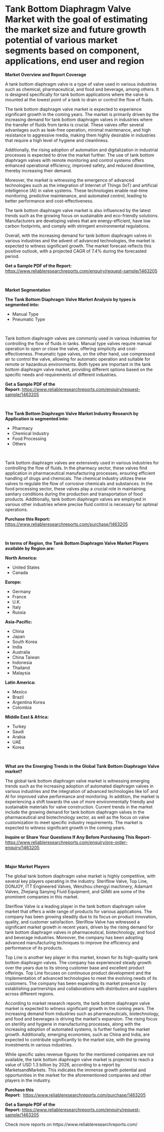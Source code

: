 <p><h1>Tank Bottom Diaphragm Valve Market with the goal of estimating the market size and future growth potential of various market segments based on component, applications, end user and region</h1></p><p><strong>Market Overview and Report Coverage</strong></p>
<p><p>A tank bottom diaphragm valve is a type of valve used in various industries such as chemical, pharmaceutical, and food and beverage, among others. It is designed specifically for tank bottom applications where the valve is mounted at the lowest point of a tank to drain or control the flow of fluids.</p><p>The tank bottom diaphragm valve market is expected to experience significant growth in the coming years. The market is primarily driven by the increasing demand for tank bottom diaphragm valves in industries where the transfer of fluids from tanks is crucial. These valves offer several advantages such as leak-free operation, minimal maintenance, and high resistance to aggressive media, making them highly desirable in industries that require a high level of hygiene and cleanliness.</p><p>Additionally, the rising adoption of automation and digitalization in industrial processes is expected to drive the market further. The use of tank bottom diaphragm valves with remote monitoring and control systems offers enhanced operational efficiency, improved safety, and reduced downtime, thereby increasing their demand.</p><p>Moreover, the market is witnessing the emergence of advanced technologies such as the integration of Internet of Things (IoT) and artificial intelligence (AI) in valve systems. These technologies enable real-time monitoring, predictive maintenance, and automated control, leading to better performance and cost-effectiveness.</p><p>The tank bottom diaphragm valve market is also influenced by the latest trends such as the growing focus on sustainable and eco-friendly solutions. Manufacturers are developing valves that are energy-efficient, have low carbon footprints, and comply with stringent environmental regulations.</p><p>Overall, with the increasing demand for tank bottom diaphragm valves in various industries and the advent of advanced technologies, the market is expected to witness significant growth. The market forecast reflects this positive outlook, with a projected CAGR of 7.4% during the forecasted period.</p></p>
<p><strong>Get a Sample PDF of the Report:</strong> <a href="https://www.reliableresearchreports.com/enquiry/request-sample/1463205">https://www.reliableresearchreports.com/enquiry/request-sample/1463205</a></p>
<p>&nbsp;</p>
<p><strong>Market Segmentation</strong></p>
<p><strong>The Tank Bottom Diaphragm Valve Market Analysis by types is segmented into:</strong></p>
<p><ul><li>Manual Type</li><li>Pneumatic Type</li></ul></p>
<p>&nbsp;</p>
<p><p>Tank bottom diaphragm valves are commonly used in various industries for controlling the flow of fluids in tanks. Manual type valves require manual operation to open or close the valve, offering simplicity and cost-effectiveness. Pneumatic type valves, on the other hand, use compressed air to control the valve, allowing for automatic operation and suitable for remote or hazardous environments. Both types are important in the tank bottom diaphragm valve market, providing different options based on the specific needs and requirements of different industries.</p></p>
<p><strong>Get a Sample PDF of the Report:</strong>&nbsp;<a href="https://www.reliableresearchreports.com/enquiry/request-sample/1463205">https://www.reliableresearchreports.com/enquiry/request-sample/1463205</a></p>
<p>&nbsp;</p>
<p><strong>The Tank Bottom Diaphragm Valve Market Industry Research by Application is segmented into:</strong></p>
<p><ul><li>Pharmacy</li><li>Chemical Industry</li><li>Food Processing</li><li>Others</li></ul></p>
<p>&nbsp;</p>
<p><p>Tank bottom diaphragm valves are extensively used in various industries for controlling the flow of fluids. In the pharmacy sector, these valves find application in pharmaceutical manufacturing processes, ensuring efficient handling of drugs and chemicals. The chemical industry utilizes these valves to regulate the flow of corrosive chemicals and substances. In the food processing sector, these valves play a crucial role in maintaining sanitary conditions during the production and transportation of food products. Additionally, tank bottom diaphragm valves are employed in various other industries where precise fluid control is necessary for optimal operations.</p></p>
<p><strong>Purchase this Report:</strong>&nbsp; <a href="https://www.reliableresearchreports.com/purchase/1463205">https://www.reliableresearchreports.com/purchase/1463205</a></p>
<p>&nbsp;</p>
<p><strong>In terms of Region, the Tank Bottom Diaphragm Valve Market Players available by Region are:</strong></p>
<p>
    <p> <strong> North America: </strong>
        <ul>
            <li>United States</li>
            <li>Canada</li>
        </ul>
        </p> 
    <p> <strong> Europe: </strong>
        <ul>
            <li>Germany</li>
            <li>France</li>
            <li>U.K.</li>
            <li>Italy</li>
            <li>Russia</li>
        </ul>
        </p> 
    <p> <strong> Asia-Pacific: </strong>
        <ul>
            <li>China</li>
            <li>Japan</li>
            <li>South Korea</li>
            <li>India</li>
            <li>Australia</li>
            <li>China Taiwan</li>
            <li>Indonesia</li>
            <li>Thailand</li>
            <li>Malaysia</li>
        </ul>
        </p> 
    <p> <strong> Latin America: </strong>
        <ul>
            <li>Mexico</li>
            <li>Brazil</li>
            <li>Argentina Korea</li>
            <li>Colombia</li>
        </ul>
        </p> 
    <p> <strong> Middle East & Africa: </strong>
        <ul>
            <li>Turkey</li>
            <li>Saudi</li>
            <li>Arabia</li>
            <li>UAE</li>
            <li>Korea</li>
        </ul>
    </p>
    </p>
<p>&nbsp;</p>
<p><strong>What are the Emerging Trends in the Global Tank Bottom Diaphragm Valve market?</strong></p>
<p><p>The global tank bottom diaphragm valve market is witnessing emerging trends such as the increasing adoption of automated diaphragm valves in various industries and the integration of advanced technologies like IoT and AI for improved valve performance and monitoring. In addition, the market is experiencing a shift towards the use of more environmentally friendly and sustainable materials for valve construction. Current trends in the market include the growing demand for tank bottom diaphragm valves in the pharmaceutical and biotechnology sector, as well as the focus on valve customization to meet specific industry requirements. The market is expected to witness significant growth in the coming years.</p></p>
<p><strong>Inquire or Share Your Questions If Any Before Purchasing This Report</strong>- <a href="https://www.reliableresearchreports.com/enquiry/pre-order-enquiry/1463205">https://www.reliableresearchreports.com/enquiry/pre-order-enquiry/1463205</a></p>
<p>&nbsp;</p>
<p><strong>Major Market Players</strong></p>
<p><p>The global tank bottom diaphragm valve market is highly competitive, with several key players operating in the industry. Steriflow Valve, Top Line, DONJOY, ITT Engineered Valves, Wenzhou chengyi machinery, Adamant Valves, Zhejiang Sanying Fluid Equipment, and QiiMii are some of the prominent companies in this market.</p><p>Steriflow Valve is a leading player in the tank bottom diaphragm valve market that offers a wide range of products for various applications. The company has been growing steadily due to its focus on product innovation, quality, and customer satisfaction. Steriflow Valve has witnessed a significant market growth in recent years, driven by the rising demand for tank bottom diaphragm valves in pharmaceutical, biotechnology, and food and beverage industries. Moreover, the company has been adopting advanced manufacturing techniques to improve the efficiency and performance of its products.</p><p>Top Line is another key player in this market, known for its high-quality tank bottom diaphragm valves. The company has experienced steady growth over the years due to its strong customer base and excellent product offerings. Top Line focuses on continuous product development and the implementation of advanced technologies to meet the evolving needs of its customers. The company has been expanding its market presence by establishing partnerships and collaborations with distributors and suppliers across different regions.</p><p>According to market research reports, the tank bottom diaphragm valve market is expected to witness significant growth in the coming years. The increasing demand from industries such as pharmaceuticals, biotechnology, and food and beverages is driving the market's expansion. The rising focus on sterility and hygiene in manufacturing processes, along with the increasing adoption of automated systems, is further fueling the market growth. Additionally, emerging economies, such as China and India, are expected to contribute significantly to the market size, with the growing investments in various industries.</p><p>While specific sales revenue figures for the mentioned companies are not available, the tank bottom diaphragm valve market is projected to reach a value of USD 1.3 billion by 2026, according to a report by MarketsandMarkets. This indicates the immense growth potential and opportunities in the market for the aforementioned companies and other players in the industry.</p></p>
<p><strong>Purchase this Report:</strong>&nbsp;&nbsp;<a href="https://www.reliableresearchreports.com/purchase/1463205">https://www.reliableresearchreports.com/purchase/1463205</a></p>
<p></p>
<p><strong>Get a Sample PDF of the Report:</strong>&nbsp;<a href="https://www.reliableresearchreports.com/enquiry/request-sample/1463205">https://www.reliableresearchreports.com/enquiry/request-sample/1463205</a></p>
<p>Check more reports on https://www.reliableresearchreports.com/</p>